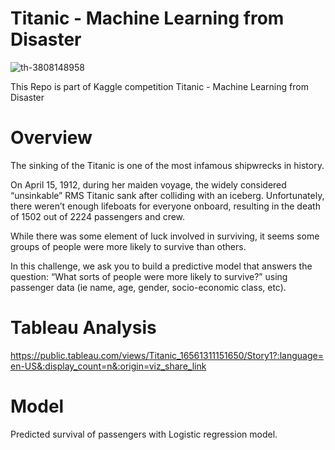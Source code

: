 # Titanic - Machine Learning from Disaster


![th-3808148958](https://github.com/mit4/Titanic-data/assets/88436281/c9e3b9bb-b364-438a-8a8d-95d945301952)

This Repo is part of Kaggle competition Titanic - Machine Learning from Disaster

# Overview
The sinking of the Titanic is one of the most infamous shipwrecks in history.

On April 15, 1912, during her maiden voyage, the widely considered “unsinkable” RMS Titanic sank after colliding with an iceberg. Unfortunately, there weren’t enough lifeboats for everyone onboard, resulting in the death of 1502 out of 2224 passengers and crew.

While there was some element of luck involved in surviving, it seems some groups of people were more likely to survive than others.

In this challenge, we ask you to build a predictive model that answers the question: “What sorts of people were more likely to survive?” using passenger data (ie name, age, gender, socio-economic class, etc).

# Tableau Analysis
https://public.tableau.com/views/Titanic_16561311151650/Story1?:language=en-US&:display_count=n&:origin=viz_share_link


# Model
Predicted survival of passengers with Logistic regression model.
